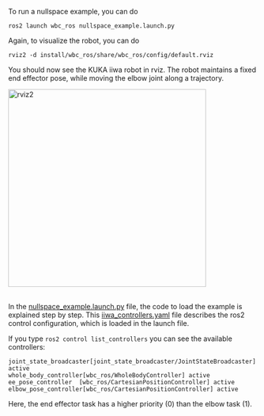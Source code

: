To run a nullspace example, you can do
```
ros2 launch wbc_ros nullspace_example.launch.py
```
Again, to visualize the robot, you can do 
```
rviz2 -d install/wbc_ros/share/wbc_ros/config/default.rviz
```
You should now see the KUKA iiwa robot in rviz. The robot maintains a fixed end effector pose, while moving the elbow joint along a trajectory. 

<img src="https://github.com/ARC-OPT/Documentation/assets/8993546/1be0a0a5-d2f4-469d-b792-c5b04b6ce361" alt="rviz2" width="400"/>
<br/>
<br/>

In the [nullspace_example.launch.py](https://github.com/ARC-OPT/wbc_ros/blob/main/launch/nullspace_example.launch.py) file, the code to load the example is explained step by step. This [iiwa_controllers.yaml](https://github.com/ARC-OPT/wbc_ros/blob/main/config/nullspace_example/iiwa_controllers.yaml) file describes the ros2 control configuration, which is loaded in the launch file. 

If you type `ros2 control list_controllers` you can see the available controllers: 
```!bash
joint_state_broadcaster[joint_state_broadcaster/JointStateBroadcaster] active    
whole_body_controller[wbc_ros/WholeBodyController] active    
ee_pose_controller  [wbc_ros/CartesianPositionController] active    
elbow_pose_controller[wbc_ros/CartesianPositionController] active
```
Here, the end effector task has a higher priority (0) than the elbow task (1). 
